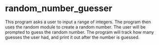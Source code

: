 # random_number_guesser
This program asks a user to input a range of integers. The program then uses the random module to create a random number. The user will be prompted to guess the random number. The program will track how many guesses the user had, and print it out after the number is guessed.
